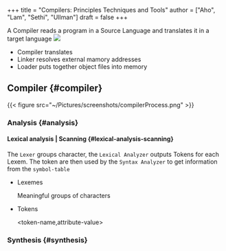 +++
title = "Compilers: Principles Techniques and Tools"
author = ["Aho", "Lam", "Sethi", "Ullman"]
draft = false
+++

A Compiler reads a program in a Source Language and translates it in a target language
![](~/Pictures/screenshots/compiler.png)

-   Compiler
    translates
-   Linker
    resolves external mamory addresses
-   Loader
    puts together object files into memory


## Compiler {#compiler}

{{< figure src="~/Pictures/screenshots/compilerProcess.png" >}}


### Analysis {#analysis}


#### Lexical analysis | Scanning {#lexical-analysis-scanning}

The `Lexer` groups character, the `Lexical Analyzer` outputs Tokens for each Lexem. The token are then used by the `Syntax Analyzer` to get information from the `symbol-table`

<!--list-separator-->

-  Lexemes

    Meaningful groups of characters

<!--list-separator-->

-  Tokens

    &lt;token-name,attribute-value&gt;


### Synthesis {#synthesis}
